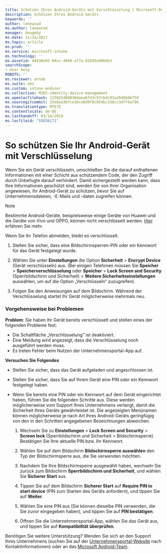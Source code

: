 ```yaml
---
title: Schützen Ihres Android-Geräts mit Verschlüsselung | Microsoft-Dokumentation
description: Schützen Ihres Android-Geräts
keywords: ''
author: lenewsad
ms.author: lanewsad
manager: dougeby
ms.date: 11/14/2017
ms.topic: article
ms.prod: ''
ms.service: microsoft-intune
ms.technology: ''
ms.assetid: d4430e92-04cc-48e9-a77a-81b95a90b6b3
searchScope:
- User help
ROBOTS: ''
ms.reviewer: arnab
ms.suite: ems
ms.custom: intune-enduser
ms.collection: M365-identity-device-management
ms.openlocfilehash: 115025d60038daea6f43c97cbdc03a20d5b0bf59
ms.sourcegitcommit: 25e6aa3bfce58ce8d9f8c054bc338cc3dff4a78b
ms.translationtype: MTE75
ms.contentlocale: de-DE
ms.lasthandoff: 03/14/2019
ms.locfileid: "55838171"
---
```

# <a name="how-to-protect-your-android-device-using-encryption"></a>So schützen Sie Ihr Android-Gerät mit Verschlüsselung

Wenn Sie ein Gerät verschlüsseln, umschließen Sie die darauf enthaltenen Informationen mit einer Schicht aus schützendem Code, der den Zugriff durch Unbefugte darauf verhindert. Damit sichergestellt werden kann, dass Ihre Informationen geschützt sind, werden Sie von Ihrer Organisation angewiesen, Ihr Android-Gerät zu schützen, bevor Sie auf Unternehmensdateien, -E-Mails und -daten zugreifen können.

> [!Note]
> Bestimmte Android-Geräte, beispielsweise einige Geräte von Huawei und die Geräte von Vivo und OPPO, können nicht verschlüsselt werden. [Hier](your-device-appears-encrypted-but-cp-says-otherwise-android.md) erfahren Sie mehr.

Wenn Sie Ihr Telefon abmelden, bleibt es verschlüsselt.

1.  Stellen Sie sicher, dass eine Bildschirmsperren-PIN oder ein Kennwort für das Gerät festgelegt wurde.

2.  Wählen Sie unter **Einstellungen** die Option **Sicherheit** > **Encrypt Device** (Gerät verschlüsseln) aus.
    (Bei einigen Telefonen müssen Sie **Speicher** > **Speicherverschlüsselung** oder **Speicher** > **Lock Screen and Security** (Sperrbildschirm und Sicherheit) > **Weitere Sicherheitseinstellungen** auswählen, um auf die Option „Verschlüsseln“ zuzugreifen).

3.  Folgen Sie den Anweisungen auf dem Bildschirm. Während der Verschlüsselung startet Ihr Gerät möglicherweise mehrmals neu.

### <a name="what-to-do-if-you-have-issues"></a>Vorgehensweise bei Problemen
**Problem**: Sie haben Ihr Gerät bereits verschlüsselt und stellen eines der folgenden Probleme fest:

- Die Schaltfläche „Verschlüsselung“ ist deaktiviert.
- Eine Meldung wird angezeigt, dass die Verschlüsselung noch ausgeführt werden muss.
- Es treten Fehler beim Nutzen der Unternehmensportal-App auf.

**Versuchen Sie Folgendes**

- Stellen Sie sicher, dass das Gerät aufgeladen und angeschlossen ist.
- Stellen Sie sicher, dass Sie auf Ihrem Gerät eine PIN oder ein Kennwort festgelegt haben.
- Wenn Sie bereits eine PIN oder ein Kennwort auf dem Gerät eingerichtet haben, führen Sie die folgenden Schritte aus. Diese werden möglicherweise vom Support Ihres Unternehmens verlangt, damit die Sicherheit Ihres Geräts gewährleistet ist. Die angezeigten Menünamen können möglicherweise je nach Art Ihres Android-Geräts geringfügig von den in den Schritten angegebenen Bezeichnungen abweichen.

    1. Wechseln Sie zu **Einstellungen** > **Lock Screen and Security** > **Screen lock** (Sperrbildschirm und Sicherheit > Bildschirmsperre). Bestätigen Sie Ihre aktuelle PIN bzw. Ihr Kennwort.

    2. Wählen Sie auf dem Bildschirm **Bildschirmsperre auswählen** den Typ der Bildschirmsperre aus, die Sie verwenden möchten. 

    3. Nachdem Sie Ihre Bildschirmsperre ausgewählt haben, wechseln Sie zurück zum Bildschirm **Sperrbildschirm und Sicherheit**, und wählen Sie **Sicherer Start** aus. 
    
    4. Tippen Sie auf dem Bildschirm **Sicherer Start** auf **Require PIN to start device** (PIN zum Starten des Geräts anfordern), und tippen Sie auf **Weiter**.

    5. Wählen Sie eine PIN aus (Sie können dieselbe PIN verwenden, die Sie zuvor eingegeben haben), und tippen Sie auf **PIN bestätigen**.

    6. Öffnen Sie die Unternehmensportal-App, wählen Sie das Gerät aus, und tippen Sie auf **Kompatibilität überprüfen**.

Benötigen Sie weitere Unterstützung? Wenden Sie sich an den Support Ihres Unternehmens (suchen Sie auf der [Unternehmensportal-Website](https://go.microsoft.com/fwlink/?linkid=2010980) nach Kontaktinformationen) oder an das <a href="mailto:wintunedroidfbk@microsoft.com?subject=I'm having trouble with encryption on my Android device&body=Describe the issue you're experiencing here.">Microsoft Android-Team</a>.
